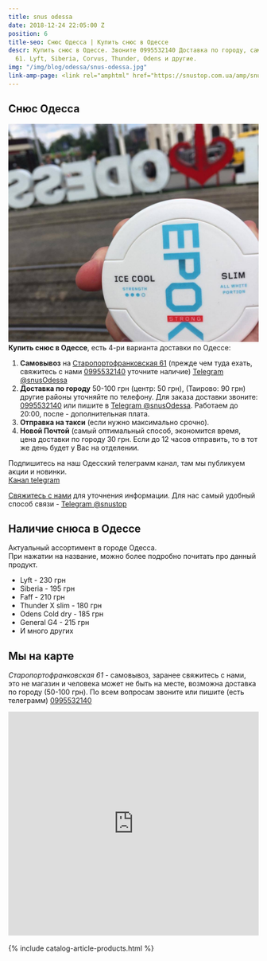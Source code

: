 ```yaml
---
title: snus odessa
date: 2018-12-24 22:05:00 Z
position: 6
title-seo: Снюс Одесса | Купить снюс в Одессе
descr: Купить снюс в Одессе. Звоните 0995532140 Доставка по городу, самовывоз Старопортофранковская
  61. Lyft, Siberia, Corvus, Thunder, Odens и другие.
img: "/img/blog/odessa/snus-odessa.jpg"
link-amp-page: <link rel="amphtml" href="https://snustop.com.ua/amp/snus-odessa">
---
```


<section class="mb-4">
	<h1>Снюс Одесса</h1>
	<div class="row">
		<div class="col-md-7">
			<img class="img-fluid" src="/img/blog/odessa/snus-odessa.jpg" alt="Снюс Одесса">
		</div>
		<div class="col-md-5">
			<strong>Купить снюс в Одессе</strong>, есть 4-ри варианта доставки по Одессе:
			<ol>
				<li><b>Самовывоз</b> на <a target="_blank" href="//goo.gl/maps/ENbua4RthrPcuA2u9">Старопортофранковская 61</a> (прежде чем туда ехать, свяжитесь с нами <a href="tel:+380995532140" title="Позвонить">0995532140</a> уточните наличие) <a href="//t.me/snusOdessa" target="_blank" title="Telegram"><i class="icon-telegram"></i>Telegram @snusOdessa</a></li>
				<li><b>Доставка по городу</b> 50-100 грн (центр: 50 грн), (Таирово: 90 грн) другие районы уточняйте по телефону. Для заказа доставки звоните: <a href="tel:+380995532140" title="Позвонить">0995532140</a> или пишите в <a href="//t.me/snusOdessa" target="_blank" title="Telegram"><i class="icon-telegram"></i>Telegram @snusOdessa</a>. Работаем до 20:00, после - дополнительная плата.</li>
				<li><b>Отправка на такси</b> (если нужно максимально срочно).</li>
				<li><b>Новой Почтой</b> (самый оптимальный способ, экономится время, цена доставки по городу 30 грн. Если до 12 часов отправить, то в тот же день будет у Вас на отделении.</li>
			</ol>
			<p>Подпишитесь на наш Одесский телеграмм канал, там мы публикуем акции и новинки.<br>
			<a class="btn btn-telegram mb-2" href="//t.me/snus_odessa" target="_blank" rel="nofollow" title="Канал telegram">Канал telegram<i class="icon-telegram"></i></a></p>
			<p><a href="#contactModal" data-toggle="modal" data-target="#contactModal">Свяжитесь с нами</a> для уточнения информации. Для нас самый удобный способ связи - <a href="//t.me/snustop" target="_blank" title="Telegram"><i class="icon-telegram"></i>Telegram @snustop</a></p>
		</div>
	</div>
</section>

<section class="mb-4">
	<div class="row">
		<div class="col-md-6">
			<h2>Наличие снюса в Одессе</h2>
			<p>Актуальный ассортимент в городе Одесса.<br>
			При нажатии на название, можно более подробно почитать про данный продукт.</p>
			<ul>
				<li>Lyft - 230 грн</li>
				<li>Siberia - 195 грн</li>
				<li>Faff - 210 грн</li>
				<li>Thunder X slim - 180 грн</li>
				<li>Odens Cold dry - 185 грн</li>
				<li>General G4 - 215 грн</li>
				<li>И много других</li>
			</ul>
		</div>
		<div class="col-md-6">
			<h2>Мы на карте</h2>
			<p><i>Старопортофранковская 61</i> - самовывоз, заранее свяжитесь с нами, это не магазин и человека может не быть на месте, возможна доставка по городу (50-100 грн). По всем вопросам звоните или пишите (есть телеграмм) <a href="tel:+380995532140" title="Позвонить">0995532140</a></p>
			<iframe src="https://www.google.com/maps/embed?pb=!1m14!1m8!1m3!1d10989.206438607134!2d30.7215718!3d46.4823399!3m2!1i1024!2i768!4f13.1!3m3!1m2!1s0x0%3A0x9dcaee1d069d8af5!2z0KHQvdGO0YEg0J7QtNC10YHRgdCwIC0gItCh0L3RjtGBINGC0L7QvyI!5e0!3m2!1sru!2sua!4v1623133176796!5m2!1sru!2sua" width="100%" height="450" style="border:0;" allowfullscreen="" loading="lazy"></iframe>
		</div>
	</div>
</section>

{% include catalog-article-products.html %}